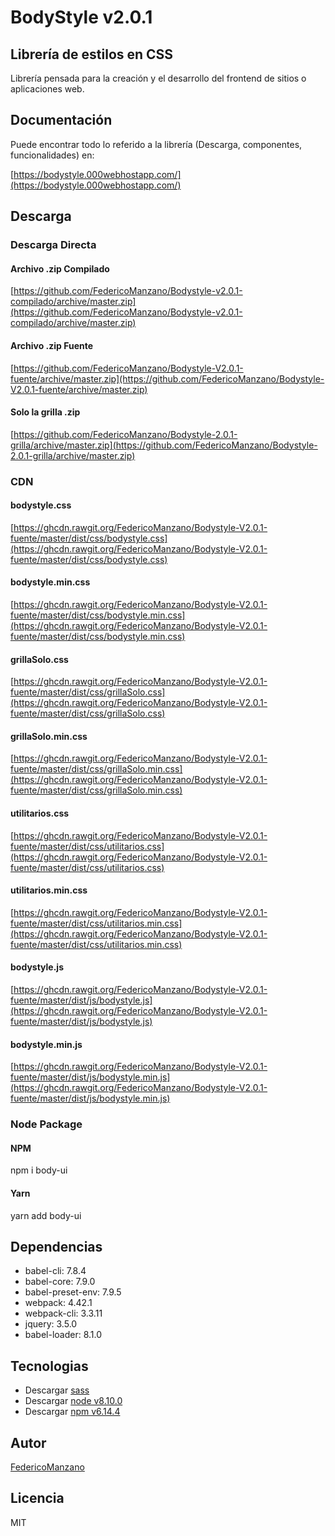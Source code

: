 # BodyStyle v2.0.1

## Librería de estilos en CSS

Librería pensada para la creación y el desarrollo del frontend de sitios o aplicaciones
web.

## Documentación

Puede encontrar todo lo referido a la librería (Descarga, componentes, funcionalidades) en: 

[https://bodystyle.000webhostapp.com/](https://bodystyle.000webhostapp.com/)

## Descarga

### Descarga Directa

#### Archivo .zip Compilado

[https://github.com/FedericoManzano/Bodystyle-v2.0.1-compilado/archive/master.zip](https://github.com/FedericoManzano/Bodystyle-v2.0.1-compilado/archive/master.zip)

#### Archivo .zip Fuente

[https://github.com/FedericoManzano/Bodystyle-V2.0.1-fuente/archive/master.zip](https://github.com/FedericoManzano/Bodystyle-V2.0.1-fuente/archive/master.zip)

#### Solo la grilla .zip
[https://github.com/FedericoManzano/Bodystyle-2.0.1-grilla/archive/master.zip](https://github.com/FedericoManzano/Bodystyle-2.0.1-grilla/archive/master.zip)

### CDN

#### bodystyle.css
[https://ghcdn.rawgit.org/FedericoManzano/Bodystyle-V2.0.1-fuente/master/dist/css/bodystyle.css](https://ghcdn.rawgit.org/FedericoManzano/Bodystyle-V2.0.1-fuente/master/dist/css/bodystyle.css)

#### bodystyle.min.css
[https://ghcdn.rawgit.org/FedericoManzano/Bodystyle-V2.0.1-fuente/master/dist/css/bodystyle.min.css](https://ghcdn.rawgit.org/FedericoManzano/Bodystyle-V2.0.1-fuente/master/dist/css/bodystyle.min.css)

#### grillaSolo.css
[https://ghcdn.rawgit.org/FedericoManzano/Bodystyle-V2.0.1-fuente/master/dist/css/grillaSolo.css](https://ghcdn.rawgit.org/FedericoManzano/Bodystyle-V2.0.1-fuente/master/dist/css/grillaSolo.css)

#### grillaSolo.min.css
[https://ghcdn.rawgit.org/FedericoManzano/Bodystyle-V2.0.1-fuente/master/dist/css/grillaSolo.min.css](https://ghcdn.rawgit.org/FedericoManzano/Bodystyle-V2.0.1-fuente/master/dist/css/grillaSolo.min.css)


#### utilitarios.css
[https://ghcdn.rawgit.org/FedericoManzano/Bodystyle-V2.0.1-fuente/master/dist/css/utilitarios.css](https://ghcdn.rawgit.org/FedericoManzano/Bodystyle-V2.0.1-fuente/master/dist/css/utilitarios.css)

#### utilitarios.min.css
[https://ghcdn.rawgit.org/FedericoManzano/Bodystyle-V2.0.1-fuente/master/dist/css/utilitarios.min.css](https://ghcdn.rawgit.org/FedericoManzano/Bodystyle-V2.0.1-fuente/master/dist/css/utilitarios.min.css)


#### bodystyle.js
[https://ghcdn.rawgit.org/FedericoManzano/Bodystyle-V2.0.1-fuente/master/dist/js/bodystyle.js](https://ghcdn.rawgit.org/FedericoManzano/Bodystyle-V2.0.1-fuente/master/dist/js/bodystyle.js)

#### bodystyle.min.js
[https://ghcdn.rawgit.org/FedericoManzano/Bodystyle-V2.0.1-fuente/master/dist/js/bodystyle.min.js](https://ghcdn.rawgit.org/FedericoManzano/Bodystyle-V2.0.1-fuente/master/dist/js/bodystyle.min.js)

### Node Package

#### NPM
npm i body-ui

#### Yarn
yarn add body-ui

## Dependencias 

- babel-cli: 7.8.4
- babel-core: 7.9.0
- babel-preset-env: 7.9.5
- webpack: 4.42.1
- webpack-cli: 3.3.11
- jquery: 3.5.0
- babel-loader: 8.1.0

## Tecnologias

- Descargar [sass](https://sass-lang.com/install)
- Descargar [node v8.10.0](https://nodejs.org/es/download/)
- Descargar [npm v6.14.4](https://www.npmjs.com/get-npm)

## Autor

[FedericoManzano](https://github.com/FedericoManzano)

## Licencia

MIT 

